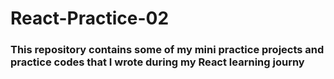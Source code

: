 # React-Practice-02

### This repository contains some of my mini practice projects and practice codes that I wrote during my React learning journy
